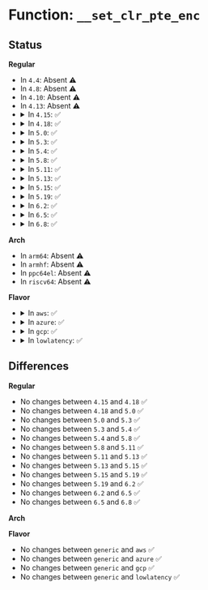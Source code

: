 # Function: <code>__set_clr_pte_enc</code>

## Status
<b>Regular</b>
<ul>
<li>
In <code>4.4</code>: Absent ⚠️
</li>
<li>
In <code>4.8</code>: Absent ⚠️
</li>
<li>
In <code>4.10</code>: Absent ⚠️
</li>
<li>
In <code>4.13</code>: Absent ⚠️
</li>
<li>
<details>
<summary>In <code>4.15</code>: ✅</summary>

```c
void __set_clr_pte_enc(pte_t *kpte, int level, bool enc);
```

**Collision:** Unique Static

**Inline:** No

**Transformation:** False

**Instances:**

```
In arch/x86/mm/mem_encrypt.c (ffffffff826c5ddd)
Location: arch/x86/mm/mem_encrypt.c:264
Inline: False
Direct callers:
  - arch/x86/mm/mem_encrypt.c:early_set_memory_enc_dec
  - arch/x86/mm/mem_encrypt.c:early_set_memory_enc_dec
```
**Symbols:**

```
ffffffff826c5ddd-ffffffff826c5fcf: __set_clr_pte_enc (STB_LOCAL)
```
</details>
</li>
<li>
<details>
<summary>In <code>4.18</code>: ✅</summary>

```c
void __set_clr_pte_enc(pte_t *kpte, int level, bool enc);
```

**Collision:** Unique Static

**Inline:** No

**Transformation:** False

**Instances:**

```
In arch/x86/mm/mem_encrypt.c (ffffffff826efb87)
Location: arch/x86/mm/mem_encrypt.c:198
Inline: False
Direct callers:
  - arch/x86/mm/mem_encrypt.c:early_set_memory_enc_dec
  - arch/x86/mm/mem_encrypt.c:early_set_memory_enc_dec
```
**Symbols:**

```
ffffffff826efb87-ffffffff826efda3: __set_clr_pte_enc (STB_LOCAL)
```
</details>
</li>
<li>
<details>
<summary>In <code>5.0</code>: ✅</summary>

```c
void __set_clr_pte_enc(pte_t *kpte, int level, bool enc);
```

**Collision:** Unique Static

**Inline:** No

**Transformation:** False

**Instances:**

```
In arch/x86/mm/mem_encrypt.c (ffffffff828a6844)
Location: arch/x86/mm/mem_encrypt.c:198
Inline: False
Direct callers:
  - arch/x86/mm/mem_encrypt.c:early_set_memory_enc_dec
  - arch/x86/mm/mem_encrypt.c:early_set_memory_enc_dec
```
**Symbols:**

```
ffffffff828a6844-ffffffff828a6a60: __set_clr_pte_enc (STB_LOCAL)
```
</details>
</li>
<li>
<details>
<summary>In <code>5.3</code>: ✅</summary>

```c
void __set_clr_pte_enc(pte_t *kpte, int level, bool enc);
```

**Collision:** Unique Static

**Inline:** No

**Transformation:** False

**Instances:**

```
In arch/x86/mm/mem_encrypt.c (ffffffff828beef0)
Location: arch/x86/mm/mem_encrypt.c:199
Inline: False
Direct callers:
  - arch/x86/mm/mem_encrypt.c:early_set_memory_enc_dec
  - arch/x86/mm/mem_encrypt.c:early_set_memory_enc_dec
```
**Symbols:**

```
ffffffff828beef0-ffffffff828bf10a: __set_clr_pte_enc (STB_LOCAL)
```
</details>
</li>
<li>
<details>
<summary>In <code>5.4</code>: ✅</summary>

```c
void __set_clr_pte_enc(pte_t *kpte, int level, bool enc);
```

**Collision:** Unique Static

**Inline:** No

**Transformation:** False

**Instances:**

```
In arch/x86/mm/mem_encrypt.c (ffffffff828c5369)
Location: arch/x86/mm/mem_encrypt.c:199
Inline: False
Direct callers:
  - arch/x86/mm/mem_encrypt.c:early_set_memory_enc_dec
  - arch/x86/mm/mem_encrypt.c:early_set_memory_enc_dec
```
**Symbols:**

```
ffffffff828c5369-ffffffff828c5585: __set_clr_pte_enc (STB_LOCAL)
```
</details>
</li>
<li>
<details>
<summary>In <code>5.8</code>: ✅</summary>

```c
void __set_clr_pte_enc(pte_t *kpte, int level, bool enc);
```

**Collision:** Unique Static

**Inline:** No

**Transformation:** False

**Instances:**

```
In arch/x86/mm/mem_encrypt.c (ffffffff82ce857d)
Location: arch/x86/mm/mem_encrypt.c:199
Inline: False
Direct callers:
  - arch/x86/mm/mem_encrypt.c:early_set_memory_enc_dec
  - arch/x86/mm/mem_encrypt.c:early_set_memory_enc_dec
```
**Symbols:**

```
ffffffff82ce857d-ffffffff82ce8795: __set_clr_pte_enc (STB_LOCAL)
```
</details>
</li>
<li>
<details>
<summary>In <code>5.11</code>: ✅</summary>

```c
void __set_clr_pte_enc(pte_t *kpte, int level, bool enc);
```

**Collision:** Unique Static

**Inline:** No

**Transformation:** False

**Instances:**

```
In arch/x86/mm/mem_encrypt.c (ffffffff82fd5f9c)
Location: arch/x86/mm/mem_encrypt.c:232
Inline: False
Direct callers:
  - arch/x86/mm/mem_encrypt.c:early_set_memory_enc_dec
  - arch/x86/mm/mem_encrypt.c:early_set_memory_enc_dec
```
**Symbols:**

```
ffffffff82fd5f9c-ffffffff82fd61a7: __set_clr_pte_enc (STB_LOCAL)
```
</details>
</li>
<li>
<details>
<summary>In <code>5.13</code>: ✅</summary>

```c
void __set_clr_pte_enc(pte_t *kpte, int level, bool enc);
```

**Collision:** Unique Static

**Inline:** No

**Transformation:** False

**Instances:**

```
In arch/x86/mm/mem_encrypt.c (ffffffff831e0a08)
Location: arch/x86/mm/mem_encrypt.c:231
Inline: False
Direct callers:
  - arch/x86/mm/mem_encrypt.c:early_set_memory_enc_dec
  - arch/x86/mm/mem_encrypt.c:early_set_memory_enc_dec
```
**Symbols:**

```
ffffffff831e0a08-ffffffff831e0c02: __set_clr_pte_enc (STB_LOCAL)
```
</details>
</li>
<li>
<details>
<summary>In <code>5.15</code>: ✅</summary>

```c
void __set_clr_pte_enc(pte_t *kpte, int level, bool enc);
```

**Collision:** Unique Static

**Inline:** No

**Transformation:** False

**Instances:**

```
In arch/x86/mm/mem_encrypt.c (ffffffff832c40e6)
Location: arch/x86/mm/mem_encrypt.c:232
Inline: False
Direct callers:
  - arch/x86/mm/mem_encrypt.c:early_set_memory_enc_dec
  - arch/x86/mm/mem_encrypt.c:early_set_memory_enc_dec
```
**Symbols:**

```
ffffffff832c40e6-ffffffff832c42da: __set_clr_pte_enc (STB_LOCAL)
```
</details>
</li>
<li>
<details>
<summary>In <code>5.19</code>: ✅</summary>

```c
void __set_clr_pte_enc(pte_t *kpte, int level, bool enc);
```

**Collision:** Unique Static

**Inline:** No

**Transformation:** False

**Instances:**

```
In arch/x86/mm/mem_encrypt_amd.c (ffffffff83476b29)
Location: arch/x86/mm/mem_encrypt_amd.c:347
Inline: False
Direct callers:
  - arch/x86/mm/mem_encrypt_amd.c:early_set_memory_enc_dec
  - arch/x86/mm/mem_encrypt_amd.c:early_set_memory_enc_dec
```
**Symbols:**

```
ffffffff83476b29-ffffffff83476c8a: __set_clr_pte_enc (STB_LOCAL)
```
</details>
</li>
<li>
<details>
<summary>In <code>6.2</code>: ✅</summary>

```c
void __set_clr_pte_enc(pte_t *kpte, int level, bool enc);
```

**Collision:** Unique Static

**Inline:** No

**Transformation:** False

**Instances:**

```
In arch/x86/mm/mem_encrypt_amd.c (ffffffff83e9fd40)
Location: arch/x86/mm/mem_encrypt_amd.c:348
Inline: False
Direct callers:
  - arch/x86/mm/mem_encrypt_amd.c:early_set_memory_enc_dec
  - arch/x86/mm/mem_encrypt_amd.c:early_set_memory_enc_dec
```
**Symbols:**

```
ffffffff83e9fd40-ffffffff83e9fefd: __set_clr_pte_enc (STB_LOCAL)
```
</details>
</li>
<li>
<details>
<summary>In <code>6.5</code>: ✅</summary>

```c
void __set_clr_pte_enc(pte_t *kpte, int level, bool enc);
```

**Collision:** Unique Static

**Inline:** No

**Transformation:** False

**Instances:**

```
In arch/x86/mm/mem_encrypt_amd.c (ffffffff836c3ed0)
Location: arch/x86/mm/mem_encrypt_amd.c:349
Inline: False
Direct callers:
  - arch/x86/mm/mem_encrypt_amd.c:early_set_memory_enc_dec
  - arch/x86/mm/mem_encrypt_amd.c:early_set_memory_enc_dec
```
**Symbols:**

```
ffffffff836c3ed0-ffffffff836c407f: __set_clr_pte_enc (STB_LOCAL)
```
</details>
</li>
<li>
<details>
<summary>In <code>6.8</code>: ✅</summary>

```c
void __set_clr_pte_enc(pte_t *kpte, int level, bool enc);
```

**Collision:** Unique Static

**Inline:** No

**Transformation:** False

**Instances:**

```
In arch/x86/mm/mem_encrypt_amd.c (ffffffff838f4b50)
Location: arch/x86/mm/mem_encrypt_amd.c:314
Inline: False
Direct callers:
  - arch/x86/mm/mem_encrypt_amd.c:early_set_memory_enc_dec
  - arch/x86/mm/mem_encrypt_amd.c:early_set_memory_enc_dec
```
**Symbols:**

```
ffffffff838f4b50-ffffffff838f4cff: __set_clr_pte_enc (STB_LOCAL)
```
</details>
</li>
</ul>
<b>Arch</b>
<ul>
<li>
In <code>arm64</code>: Absent ⚠️
</li>
<li>
In <code>armhf</code>: Absent ⚠️
</li>
<li>
In <code>ppc64el</code>: Absent ⚠️
</li>
<li>
In <code>riscv64</code>: Absent ⚠️
</li>
</ul>
<b>Flavor</b>
<ul>
<li>
<details>
<summary>In <code>aws</code>: ✅</summary>

```c
void __set_clr_pte_enc(pte_t *kpte, int level, bool enc);
```

**Collision:** Unique Static

**Inline:** No

**Transformation:** False

**Instances:**

```
In arch/x86/mm/mem_encrypt.c (ffffffff828b0301)
Location: arch/x86/mm/mem_encrypt.c:199
Inline: False
Direct callers:
  - arch/x86/mm/mem_encrypt.c:early_set_memory_enc_dec
  - arch/x86/mm/mem_encrypt.c:early_set_memory_enc_dec
```
**Symbols:**

```
ffffffff828b0301-ffffffff828b051d: __set_clr_pte_enc (STB_LOCAL)
```
</details>
</li>
<li>
<details>
<summary>In <code>azure</code>: ✅</summary>

```c
void __set_clr_pte_enc(pte_t *kpte, int level, bool enc);
```

**Collision:** Unique Static

**Inline:** No

**Transformation:** False

**Instances:**

```
In arch/x86/mm/mem_encrypt.c (ffffffff828a84e9)
Location: arch/x86/mm/mem_encrypt.c:199
Inline: False
Direct callers:
  - arch/x86/mm/mem_encrypt.c:early_set_memory_enc_dec
  - arch/x86/mm/mem_encrypt.c:early_set_memory_enc_dec
```
**Symbols:**

```
ffffffff828a84e9-ffffffff828a86a2: __set_clr_pte_enc (STB_LOCAL)
```
</details>
</li>
<li>
<details>
<summary>In <code>gcp</code>: ✅</summary>

```c
void __set_clr_pte_enc(pte_t *kpte, int level, bool enc);
```

**Collision:** Unique Static

**Inline:** No

**Transformation:** False

**Instances:**

```
In arch/x86/mm/mem_encrypt.c (ffffffff828c3200)
Location: arch/x86/mm/mem_encrypt.c:199
Inline: False
Direct callers:
  - arch/x86/mm/mem_encrypt.c:early_set_memory_enc_dec
  - arch/x86/mm/mem_encrypt.c:early_set_memory_enc_dec
```
**Symbols:**

```
ffffffff828c3200-ffffffff828c341c: __set_clr_pte_enc (STB_LOCAL)
```
</details>
</li>
<li>
<details>
<summary>In <code>lowlatency</code>: ✅</summary>

```c
void __set_clr_pte_enc(pte_t *kpte, int level, bool enc);
```

**Collision:** Unique Static

**Inline:** No

**Transformation:** False

**Instances:**

```
In arch/x86/mm/mem_encrypt.c (ffffffff828c63a6)
Location: arch/x86/mm/mem_encrypt.c:199
Inline: False
Direct callers:
  - arch/x86/mm/mem_encrypt.c:early_set_memory_enc_dec
  - arch/x86/mm/mem_encrypt.c:early_set_memory_enc_dec
```
**Symbols:**

```
ffffffff828c63a6-ffffffff828c65c2: __set_clr_pte_enc (STB_LOCAL)
```
</details>
</li>
</ul>

## Differences
<b>Regular</b>
<ul>
<li>
No changes between <code>4.15</code> and <code>4.18</code> ✅
</li>
<li>
No changes between <code>4.18</code> and <code>5.0</code> ✅
</li>
<li>
No changes between <code>5.0</code> and <code>5.3</code> ✅
</li>
<li>
No changes between <code>5.3</code> and <code>5.4</code> ✅
</li>
<li>
No changes between <code>5.4</code> and <code>5.8</code> ✅
</li>
<li>
No changes between <code>5.8</code> and <code>5.11</code> ✅
</li>
<li>
No changes between <code>5.11</code> and <code>5.13</code> ✅
</li>
<li>
No changes between <code>5.13</code> and <code>5.15</code> ✅
</li>
<li>
No changes between <code>5.15</code> and <code>5.19</code> ✅
</li>
<li>
No changes between <code>5.19</code> and <code>6.2</code> ✅
</li>
<li>
No changes between <code>6.2</code> and <code>6.5</code> ✅
</li>
<li>
No changes between <code>6.5</code> and <code>6.8</code> ✅
</li>
</ul>
<b>Arch</b>
<ul>
</ul>
<b>Flavor</b>
<ul>
<li>
No changes between <code>generic</code> and <code>aws</code> ✅
</li>
<li>
No changes between <code>generic</code> and <code>azure</code> ✅
</li>
<li>
No changes between <code>generic</code> and <code>gcp</code> ✅
</li>
<li>
No changes between <code>generic</code> and <code>lowlatency</code> ✅
</li>
</ul>
